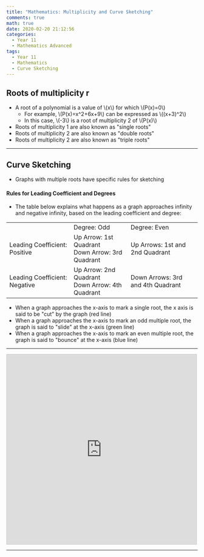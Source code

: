 ```yaml
---
title: "Mathematics: Multiplicity and Curve Sketching"
comments: true
math: true
date: 2020-02-20 21:12:56
categories:
  - Year 11
  - Mathematics Advanced
tags:
  - Year 11
  - Mathematics
  - Curve Sketching
---
```


## Roots of multiplicity r
- A root of a polynomial is a value of \\(x\\) for which \\(P(x)=0\\)
  - For example, \\(P(x)=x^2+6x+9\\) can be expressed as \\((x+3)^2\\)
  - In this case, \\(-3\\) is a root of multiplicity 2 of \\(P(x)\\)
- Roots of multiplicity 1 are also known as "single roots"
- Roots of multiplicity 2 are also known as "double roots"
- Roots of multiplicity 2 are also known as "triple roots"
***
## Curve Sketching
- Graphs with multiple roots have specific rules for sketching
#### Rules for Leading Coefficient and Degrees
- The table below explains what happens as a graph approaches infinity and negative infinity, based on the leading coefficient and degree:

<table><tr><td></td><td>Degree: Odd</td><td>Degree: Even</td></tr><tr><td>Leading Coefficient: Positive</td><td>Up Arrow: 1st Quadrant<br>Down Arrow: 3rd Quadrant</td><td>Up Arrows: 1st and 2nd Quadrant</td></tr><tr><td>Leading Coefficient: Negative</td><td>Up Arrow: 2nd Quadrant<br>Down Arrow: 4th Quadrant</td><td>Down Arrows: 3rd and 4th Quadrant</td></tr></table>

- When a graph approaches the x-axis to mark a single root, the x axis is said to be "cut" by the graph (red line)
- When a graph approaches the x-axis to mark an odd multiple root, the graph is said to "slide" at the x-axis (green line)
- When a graph approaches the x-axis to mark an even multiple root, the graph is said to "bounce" at the x-axis (blue line)
***
<iframe src="https://www.desmos.com/calculator/lukowjzpzh?embed" width="500px" height="500px" style="border: 1px solid #ccc" frameborder=0></iframe>

***
